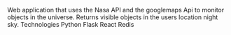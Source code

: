 Web application that uses the Nasa API and the googlemaps Api to monitor objects in the universe.  Returns visible objects in the users location night sky.
Technologies
Python
Flask
React
Redis
